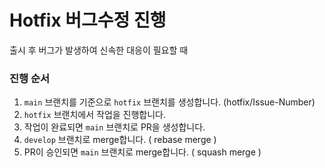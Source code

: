 # Hotfix 버그수정 진행

출시 후 버그가 발생하여 신속한 대응이 필요할 때

### 진행 순서

1. `main` 브랜치를 기준으로 `hotfix` 브랜치를 생성합니다. (hotfix/Issue-Number)
2. `hotfix` 브랜치에서 작업을 진행합니다.
3. 작업이 완료되면 `main` 브랜치로 PR을 생성합니다.
4. `develop` 브랜치로 merge합니다. ( rebase merge )
5. PR이 승인되면 `main` 브랜치로 merge합니다. ( squash merge )
